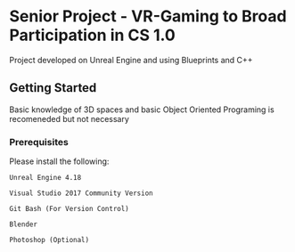 # Senior Project - VR-Gaming to Broad Participation in CS 1.0

Project developed on Unreal Engine and using Blueprints and C++

## Getting Started

Basic knowledge of 3D spaces and basic Object Oriented Programing is recomeneded but not necessary

### Prerequisites

Please install the following:

```
Unreal Engine 4.18
```
```
Visual Studio 2017 Community Version
```
```
Git Bash (For Version Control)
```
```
Blender
```
```
Photoshop (Optional)
```